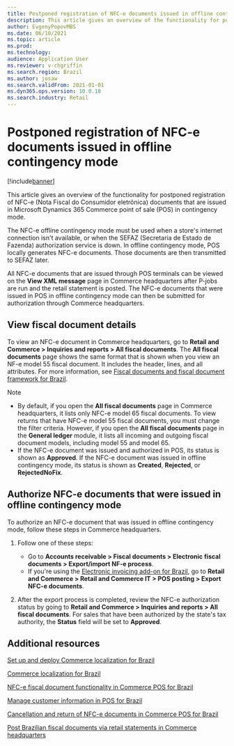 ```yaml
---
title: Postponed registration of NFC-e documents issued in offline contingency mode
description: This article gives an overview of the functionality for postponed registration of NFC-e documents that are issued in Microsoft Dynamics 365 Commerce point of sale (POS) in contingency mode.
author: EvgenyPopovMBS
ms.date: 06/10/2021
ms.topic: article
ms.prod: 
ms.technology: 
audience: Application User
ms.reviewer: v-chgriffin
ms.search.region: Brazil
ms.author: josaw
ms.search.validFrom: 2021-01-01
ms.dyn365.ops.version: 10.0.18
ms.search.industry: Retail
---
```


# Postponed registration of NFC-e documents issued in offline contingency mode

[!include[banner](../../../finance/includes/banner.md)]

This article gives an overview of the functionality for postponed registration of NFC-e (Nota Fiscal do Consumidor eletrônica) documents that are issued in Microsoft Dynamics 365 Commerce point of sale (POS) in contingency mode.

The NFC-e offline contingency mode must be used when a store's internet connection isn't available, or when the SEFAZ (Secretaria de Estado de Fazenda) authorization service is down. In offline contingency mode, POS locally generates NFC-e documents. Those documents are then transmitted to SEFAZ later.

All NFC-e documents that are issued through POS terminals can be viewed on the **View XML message** page in Commerce headquarters after P-jobs are run and the retail statement is posted. The NFC-e documents that were issued in POS in offline contingency mode can then be submitted for authorization through Commerce headquarters.

## View fiscal document details

To view an NFC-e document in Commerce headquarters, go to **Retail and Commerce \> Inquiries and reports \> All fiscal documents**. The **All fiscal documents** page shows the same format that is shown when you view an NF-e model 55 fiscal document. It includes the header, lines, and all attributes. For more information, see [Fiscal documents and fiscal document framework for Brazil](../../../finance/localizations/brazil/latam-bra-fiscal-documents-fiscal-document-framework.md).

> [!NOTE]
> - By default, if you open the **All fiscal documents** page in Commerce headquarters, it lists only NFC-e model 65 fiscal documents. To view returns that have NFC-e model 55 fiscal documents, you must change the filter criteria. However, if you open the **All fiscal documents** page in the **General ledger** module, it lists all incoming and outgoing fiscal document models, including model 55 and model 65.
> - If the NFC-e document was issued and authorized in POS, its status is shown as **Approved**. If the NFC-e document was issued in offline contingency mode, its status is shown as **Created**, **Rejected**, or **RejectedNoFix**.

## Authorize NFC-e documents that were issued in offline contingency mode

To authorize an NFC-e document that was issued in offline contingency mode, follow these steps in Commerce headquarters.

1. Follow one of these steps:

    - Go to **Accounts receivable \> Fiscal documents \> Electronic fiscal documents \> Export/import NF-e process**.
    - If you're using the [Electronic invoicing add-on for Brazil](../../../finance/localizations/brazil/e-invoicing-bra-get-started.md), go to **Retail and Commerce \> Retail and Commerce IT \> POS posting \> Export NFC-e documents**.

1. After the export process is completed, review the NFC-e authorization status by going to **Retail and Commerce \> Inquiries and reports \> All fiscal documents**. For sales that have been authorized by the state's tax authority, the **Status** field will be set to **Approved**.

## Additional resources

[Set up and deploy Commerce localization for Brazil](latam-bra-deployment.md)

[Commerce localization for Brazil](latam-bra-commerce-localization.md)

[NFC-e fiscal document functionality in Commerce POS for Brazil](latam-bra-nfce.md)

[Manage customer information in POS for Brazil](latam-bra-customer-information.md)

[Cancellation and return of NFC-e documents in Commerce POS for Brazil](latam-bra-nfce-cancel-return.md)

[Post Brazilian fiscal documents via retail statements in Commerce headquarters](latam-bra-retail-statements.md)
